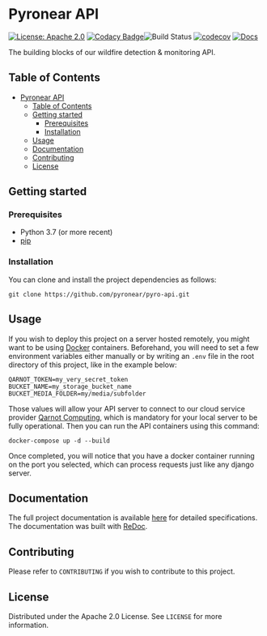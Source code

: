 # Pyronear API

[![License: Apache 2.0](https://img.shields.io/badge/License-Apache%202.0-blue.svg)](LICENSE) [![Codacy Badge](https://app.codacy.com/project/badge/Grade/3bea1a63e4aa44258cfd08831d713478)](https://www.codacy.com/gh/pyronear/pyro-api/dashboard?utm_source=github.com&amp;utm_medium=referral&amp;utm_content=pyronear/pyro-api&amp;utm_campaign=Badge_Grade)![Build Status](https://github.com/pyronear/pyro-api/workflows/fastapi-project/badge.svg) [![codecov](https://codecov.io/gh/pyronear/pyro-api/branch/master/graph/badge.svg)](https://codecov.io/gh/pyronear/pyro-api) [![Docs](https://img.shields.io/badge/docs-available-blue.svg)](http://pyronear-api.herokuapp.com/redoc)

The building blocks of our wildfire detection & monitoring API.



## Table of Contents

- [Pyronear API](#pyronear-api)
  - [Table of Contents](#table-of-contents)
  - [Getting started](#getting-started)
    - [Prerequisites](#prerequisites)
    - [Installation](#installation)
  - [Usage](#usage)
  - [Documentation](#documentation)
  - [Contributing](#contributing)
  - [License](#license)



## Getting started

### Prerequisites

- Python 3.7 (or more recent)
- [pip](https://pip.pypa.io/en/stable/)

### Installation

You can clone and install the project dependencies as follows:

```shell
git clone https://github.com/pyronear/pyro-api.git
```



## Usage

If you wish to deploy this project on a server hosted remotely, you might want to be using [Docker](https://www.docker.com/) containers. Beforehand, you will need to set a few environment variables either manually or by writing an `.env` file in the root directory of this project, like in the example below:

```
QARNOT_TOKEN=my_very_secret_token
BUCKET_NAME=my_storage_bucket_name
BUCKET_MEDIA_FOLDER=my/media/subfolder

```

Those values will allow your API server to connect to our cloud service provider [Qarnot Computing](https://qarnot.com/), which is mandatory for your local server to be fully operational.
Then you can run the API containers using this command:

```shell
docker-compose up -d --build
```

Once completed, you will notice that you have a docker container running on the port you selected, which can process requests just like any django server.



## Documentation

The full project documentation is available [here](http://pyronear-api.herokuapp.com/redoc) for detailed specifications. The documentation was built with [ReDoc](https://redocly.github.io/redoc/).



## Contributing

Please refer to `CONTRIBUTING` if you wish to contribute to this project.



## License

Distributed under the Apache 2.0 License. See `LICENSE` for more information.